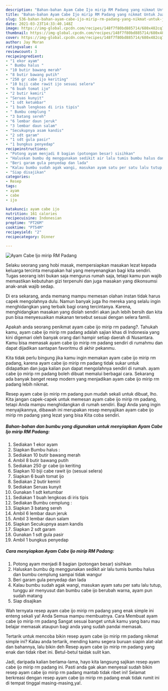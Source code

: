 ```yaml
---
description: "Bahan-bahan Ayam Cabe Ijo mirip RM Padang yang nikmat Untuk Jualan"
title: "Bahan-bahan Ayam Cabe Ijo mirip RM Padang yang nikmat Untuk Jualan"
slug: 536-bahan-bahan-ayam-cabe-ijo-mirip-rm-padang-yang-nikmat-untuk-jualan
date: 2021-03-23T14:33:40.148Z
image: https://img-global.cpcdn.com/recipes/148f7f80bd885714/680x482cq70/ayam-cabe-ijo-mirip-rm-padang-foto-resep-utama.jpg
thumbnail: https://img-global.cpcdn.com/recipes/148f7f80bd885714/680x482cq70/ayam-cabe-ijo-mirip-rm-padang-foto-resep-utama.jpg
cover: https://img-global.cpcdn.com/recipes/148f7f80bd885714/680x482cq70/ayam-cabe-ijo-mirip-rm-padang-foto-resep-utama.jpg
author: Jay Moran
ratingvalue: 4
reviewcount: 3
recipeingredient:
- "1 ekor ayam"
- " Bumbu halus "
- "10 butir bawang merah"
- "8 butir bawang putih"
- "250 gr cabe ijo keriting"
- "10 biji cabe rawit ijo sesuai selera"
- "6 buah tomat ijo"
- "2 butir kemiri"
- "Seruas kunyit"
- "1 sdt ketumbar"
- "1 buah lengkoas di iris tipis"
- " Bumbu cemplung "
- "3 batang sereh"
- "6 lembar daun jeruk"
- "3 lembar daun salam"
- "Secukupnya asam kandis"
- "2 sdt garam"
- "1 sdt gula pasir"
- "1 bungkus penyedap"
recipeinstructions:
- "Potong ayam menjadi 8 bagian (potongan besar) sisihkan"
- "Haluskan bumbu dg menggunakan sedikit air lalu tumis bumbu halus dan bumbu cemplung sampai tidak wangur"
- "Beri garam gula penyedap dan lada"
- "Kalau bumbu sudah agak wangi, masukan ayam satu per satu lalu tutup, tunggu air menyusut dan bumbu cabe ijo berubah warna, ayam pun sudah matang"
- "Siap disajikan"
categories:
- Resep
tags:
- ayam
- cabe
- ijo

katakunci: ayam cabe ijo 
nutrition: 161 calories
recipecuisine: Indonesian
preptime: "PT26M"
cooktime: "PT54M"
recipeyield: "2"
recipecategory: Dinner

---
```



![Ayam Cabe Ijo mirip RM Padang](https://img-global.cpcdn.com/recipes/148f7f80bd885714/680x482cq70/ayam-cabe-ijo-mirip-rm-padang-foto-resep-utama.jpg)

Selaku seorang yang hobi masak, mempersiapkan masakan lezat kepada keluarga tercinta merupakan hal yang menyenangkan bagi kita sendiri. Tugas seorang istri bukan saja mengurus rumah saja, tetapi kamu pun wajib memastikan kebutuhan gizi terpenuhi dan juga masakan yang dikonsumsi anak-anak wajib sedap.

Di era  sekarang, anda memang mampu memesan olahan instan tidak harus capek mengolahnya dulu. Namun banyak juga lho mereka yang selalu ingin menghidangkan yang terbaik bagi orang tercintanya. Karena, menghidangkan masakan yang diolah sendiri akan jauh lebih bersih dan kita pun bisa menyesuaikan makanan tersebut sesuai dengan selera famili. 



Apakah anda seorang penikmat ayam cabe ijo mirip rm padang?. Tahukah kamu, ayam cabe ijo mirip rm padang adalah sajian khas di Indonesia yang kini digemari oleh banyak orang dari hampir setiap daerah di Nusantara. Kamu bisa memasak ayam cabe ijo mirip rm padang sendiri di rumahmu dan dapat dijadikan santapan favoritmu di akhir pekanmu.

Kita tidak perlu bingung jika kamu ingin memakan ayam cabe ijo mirip rm padang, karena ayam cabe ijo mirip rm padang tidak sukar untuk didapatkan dan juga kalian pun dapat mengolahnya sendiri di rumah. ayam cabe ijo mirip rm padang boleh dibuat memalui berbagai cara. Sekarang ada banyak banget resep modern yang menjadikan ayam cabe ijo mirip rm padang lebih nikmat.

Resep ayam cabe ijo mirip rm padang pun mudah sekali untuk dibuat, lho. Kita jangan capek-capek untuk memesan ayam cabe ijo mirip rm padang, tetapi Anda mampu menghidangkan di rumah sendiri. Bagi Anda yang ingin menyajikannya, dibawah ini merupakan resep menyajikan ayam cabe ijo mirip rm padang yang lezat yang bisa Kita coba sendiri.

<!--inarticleads1-->

##### Bahan-bahan dan bumbu yang digunakan untuk menyiapkan Ayam Cabe Ijo mirip RM Padang:

1. Sediakan 1 ekor ayam
1. Siapkan  Bumbu halus :
1. Sediakan 10 butir bawang merah
1. Ambil 8 butir bawang putih
1. Sediakan 250 gr cabe ijo keriting
1. Siapkan 10 biji cabe rawit ijo (sesuai selera)
1. Siapkan 6 buah tomat ijo
1. Sediakan 2 butir kemiri
1. Sediakan Seruas kunyit
1. Gunakan 1 sdt ketumbar
1. Sediakan 1 buah lengkoas di iris tipis
1. Sediakan  Bumbu cemplung :
1. Siapkan 3 batang sereh
1. Ambil 6 lembar daun jeruk
1. Ambil 3 lembar daun salam
1. Siapkan Secukupnya asam kandis
1. Siapkan 2 sdt garam
1. Gunakan 1 sdt gula pasir
1. Ambil 1 bungkus penyedap




<!--inarticleads2-->

##### Cara menyiapkan Ayam Cabe Ijo mirip RM Padang:

1. Potong ayam menjadi 8 bagian (potongan besar) sisihkan
1. Haluskan bumbu dg menggunakan sedikit air lalu tumis bumbu halus dan bumbu cemplung sampai tidak wangur
1. Beri garam gula penyedap dan lada
1. Kalau bumbu sudah agak wangi, masukan ayam satu per satu lalu tutup, tunggu air menyusut dan bumbu cabe ijo berubah warna, ayam pun sudah matang
1. Siap disajikan




Wah ternyata resep ayam cabe ijo mirip rm padang yang enak simple ini enteng sekali ya! Anda Semua mampu membuatnya. Cara Membuat ayam cabe ijo mirip rm padang Sangat sesuai banget untuk kamu yang baru mau belajar memasak ataupun bagi anda yang sudah pandai memasak.

Tertarik untuk mencoba bikin resep ayam cabe ijo mirip rm padang nikmat simple ini? Kalau anda tertarik, mending kamu segera buruan siapin alat-alat dan bahannya, lalu bikin deh Resep ayam cabe ijo mirip rm padang yang enak dan tidak ribet ini. Betul-betul taidak sulit kan. 

Jadi, daripada kalian berlama-lama, hayo kita langsung sajikan resep ayam cabe ijo mirip rm padang ini. Pasti anda gak akan menyesal sudah bikin resep ayam cabe ijo mirip rm padang mantab tidak ribet ini! Selamat berkreasi dengan resep ayam cabe ijo mirip rm padang enak tidak rumit ini di tempat tinggal masing-masing,ya!.

